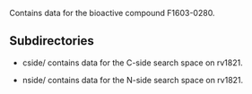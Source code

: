 Contains data for the bioactive compound F1603-0280.

## Subdirectories

- cside/ contains data for the C-side search space on rv1821.

- nside/ contains data for the N-side search space on rv1821.

